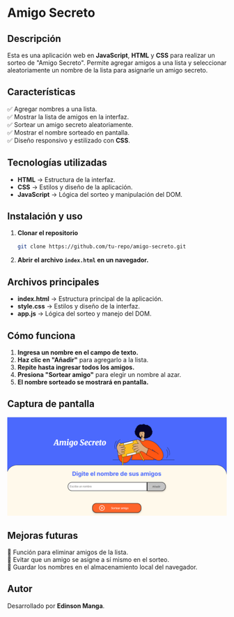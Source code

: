 # Amigo Secreto

## Descripción
Esta es una aplicación web en **JavaScript**, **HTML** y **CSS** para realizar un sorteo de "Amigo Secreto". Permite agregar amigos a una lista y seleccionar aleatoriamente un nombre de la lista para asignarle un amigo secreto.

## Características
✅ Agregar nombres a una lista.  
✅ Mostrar la lista de amigos en la interfaz.  
✅ Sortear un amigo secreto aleatoriamente.  
✅ Mostrar el nombre sorteado en pantalla.  
✅ Diseño responsivo y estilizado con **CSS**.

## Tecnologías utilizadas
- **HTML** → Estructura de la interfaz.
- **CSS** → Estilos y diseño de la aplicación.
- **JavaScript** → Lógica del sorteo y manipulación del DOM.

## Instalación y uso
1. **Clonar el repositorio**
   ```sh
   git clone https://github.com/tu-repo/amigo-secreto.git
   ```
2. **Abrir el archivo `index.html` en un navegador.**

## Archivos principales
- **index.html** → Estructura principal de la aplicación.
- **style.css** → Estilos y diseño de la interfaz.
- **app.js** → Lógica del sorteo y manejo del DOM.

## Cómo funciona
1. **Ingresa un nombre en el campo de texto.**
2. **Haz clic en "Añadir"** para agregarlo a la lista.
3. **Repite hasta ingresar todos los amigos.**
4. **Presiona "Sortear amigo"** para elegir un nombre al azar.
5. **El nombre sorteado se mostrará en pantalla.**

## Captura de pantalla
![Captura de la aplicación](assets/capturaAppAmigoSecreto.PNG)

## Mejoras futuras
🔹 Función para eliminar amigos de la lista.  
🔹 Evitar que un amigo se asigne a sí mismo en el sorteo.  
🔹 Guardar los nombres en el almacenamiento local del navegador.  

## Autor
Desarrollado por **Edinson Manga**.
